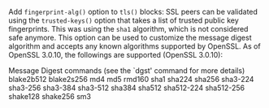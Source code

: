Add `fingerprint-alg()` option to `tls()` blocks: SSL peers can be validated
using the `trusted-keys()` option that takes a list of trusted public key
fingerprints.  This was using the `sha1` algorithm, which is not considered
safe anymore.  This option can be used to customize the message digest
algorithm and accepts any known algorithms supported by OpenSSL. As of
OpenSSL 3.0.10, the followings are supported (OpenSSL 3.0.10):

Message Digest commands (see the `dgst' command for more details)
blake2b512        blake2s256        md4               md5
rmd160            sha1              sha224            sha256
sha3-224          sha3-256          sha3-384          sha3-512
sha384            sha512            sha512-224        sha512-256
shake128          shake256          sm3
